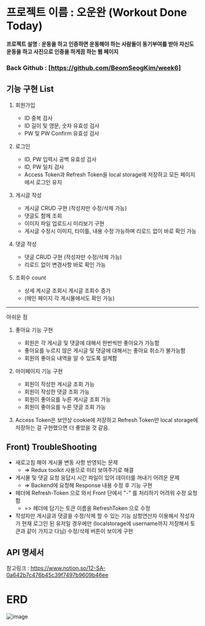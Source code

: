 # 프로젝트 이름 : 오운완 (Workout Done Today)
#### 프로젝트 설명 : 운동을 하고 인증하면 운동해야 하는 사람들이 동기부여를 받아 자신도 운동을 하고 사진으로 인증을 하게끔 하는 웹 페이지

### Back Github : [https://github.com/BeomSeogKim/week6]


## 기능 구현 List
1. 회원가입
    - ID 중복 검사
    - ID 길이 및 영문, 숫자 유효성 검사
    - PW 및 PW Confirm 유효성 검사
2. 로그인
    - ID, PW 입력시 공백 유효성 검사
    - ID, PW 일치 검사
    - Access Token과 Refresh Token을 local storage에 저장하고
       모든 페이지에서 로그인 유지
    
3. 게시글 작성
    - 게시글 CRUD 구현 (작성자만 수정/삭제 가능)
    - 댓글도 함께 조회
    - 이미지 파일 업로드시 미리보기 구현
    - 게시글 수정시 이미지, 타이틀, 내용 수정 가능하며 리로드 없이 바로 확인 가능
    
4. 댓글 작성
    - 댓글 CRUD 구현 (작성자만 수정/삭제 가능)
    - 리로드 없이 변경사항 바로 확인 가능
    
5. 조회수 count
    - 상세 게시글 조회시 게시글 조회수 증가 
    - (메인 페이지 각 게시물에서도 확인 가능)

-----------------
아쉬운 점 
1. 좋아요 기능 구현
    - 회원은 각 게시글 및 댓글에 대해서 한번씩만 좋아요가 가능함
    - 좋아요를 누르지 않은 게시글 및 댓글에 대해서는 좋아요 취소가 불가능함
    - 회원의 좋아요 내역을 알 수 있도록 설계함
    
2. 마이페이지 기능 구현
    - 회원이 작성한 게시글 조회 가능
    - 회원이 작성한 댓글 조회 가능
    - 회원이 좋아요를 누른 게시글 조회 가능
    - 회원이 좋아요를 누른 댓글 조회 가능
3. Access Token은 보안상 cookie에 저장하고 
    Refresh Token만 local storage에 저장하는 걸 구현했으면 더 좋았을 것 같음.

## Front) TroubleShooting 

- 새로고침 해야 게시물 변동 사항 반영되는 문제  
    * => Redux toolkit 사용으로 미리 보여주기로 해결
- 게시물 및 댓글 요청 응답시 시간 파일이 있어 데이터를 꺼내기 어려운 문제
    * => Backend에 요청해 Response 내용 수정 후 기능 구현
- 헤더에 Refresh-Token 으로 와서 Front 단에서 "-" 를 처리하기 어려워 수정 요청함
    * => 헤더에 담기는 토큰 이름을 RefreshToken 으로 수정 
- 작성자만 게시글과 댓글을 수정/삭제 할 수 있는 기능
  삼항연산자 이용해서 작성자가 현재 로그인 된 유저일 경우에만
  (localstorage에 username까지 저장해서 토큰과 같이 가지고 다님) 수정/삭제 버튼이 보이게 구현

## API 명세서
참고링크 : https://www.notion.so/12-SA-0a642b7c476b45c39f7497b9609b46ee
# ERD
![image](https://user-images.githubusercontent.com/110332047/188419758-81684510-152b-46e6-8c11-16531a50bb57.png)
